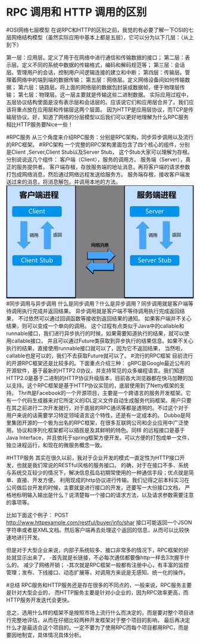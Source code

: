 # RPC 调用和 HTTP 调用的区别
#OSI网络七层模型
在说RPC和HTTP的区别之前，我觉的有必要了解一下OSI的七层网络结构模型（虽然实际应用中基本上都是五层），它可以分为以下几层：（从上到下）

第一层：应用层。定义了用于在网络中进行通信和传输数据的接口；
第二层：表示层。定义不同的系统中数据的传输格式，编码和解码规范等；
第三层：会话层。管理用户的会话，控制用户间逻辑连接的建立和中断；
第四层：传输层。管理着网络中的端到端的数据传输；
第五层：网络层。定义网络设备间如何传输数据；
第六层：链路层。将上面的网络层的数据包封装成数据帧，便于物理层传输；
第七层：物理层。这一层主要就是传输这些二进制数据。
实际应用过程中，五层协议结构里面是没有表示层和会话层的。应该说它们和应用层合并了。我们应该将重点放在应用层和传输层这两个层面。
因为HTTP是应用层协议，而TCP是传输层协议。好，知道了网络的分层模型以后我们可以更好地理解为什么RPC服务相比HTTP服务要Nice一些！

#RPC服务
从三个角度来介绍RPC服务：分别是RPC架构，同步异步调用以及流行的RPC框架。
#RPC架构
一个完整的RPC架构里面包含了四个核心的组件，分别是Client ,Server,Client Stub以及Server Stub，
这个Stub大家可以理解为存根。 分别说说这几个组件：
客户端（Client），服务的调用方。
服务端（Server），真正的服务提供者。
客户端存根，存放服务端的地址消息，再将客户端的请求参数打包成网络消息，然后通过网络远程发送给服务方。
服务端存根，接收客户端发送过来的消息，将消息解包，并调用本地的方法。
![img.png](img.png)
#同步调用与异步调用
什么是同步调用？什么是异步调用？同步调用就是客户端等待调用执行完成并返回结果。 异步调用就是客户端不等待调用执行完成返回结果，
不过依然可以通过回调函数等接收到返回结果的通知。 如果客户端并不关心结果，则可以变成一个单向的调用。
这个过程有点类似于Java中的callable和runnable接口，我们进行异步执行的时候，如果需要知道执行的结果，就可以使用callable接口，
并且可以通过Future类获取到异步执行的结果信息。如果不关心执行的结果，直接使用runnable接口就可以了，因为它不返回结果，
当然啦，callable也是可以的，我们不去获取Future就可以了。
#流行的RPC框架
目前流行的开源RPC框架还是比较多的。下面重点介绍三种：
gRPC是Google最近公布的开源软件，基于最新的HTTP2.0协议，并支持常见的众多编程语言。我们知道HTTP2.0是基于二进制的HTTP协议升级版本，目前各大浏览器都在快马加鞭的加以支持。这个RPC框架是基于HTTP协议实现的，底层使用到了Netty框架的支持。
Thrift是Facebook的一个开源项目，主要是一个跨语言的服务开发框架。它有一个代码生成器来对它所定义的IDL定义文件自动生成服务代码框架。用户只要在其之前进行二次开发就行，对于底层的RPC通讯等都是透明的。不过这个对于用户来说的话需要学习特定领域语言这个特性，还是有一定成本的。
Dubbo是阿里集团开源的一个极为出名的RPC框架，在很多互联网公司和企业应用中广泛使用。协议和序列化框架都可以插拔是及其鲜明的特色。同样 的远程接口是基于Java Interface，并且依托于spring框架方便开发。可以方便的打包成单一文件，独立进程运行，和现在的微服务概念一致。

#HTTP服务
其实在很久以前，我对于企业开发的模式一直定性为HTTP接口开发，也就是我们常说的RESTful风格的服务接口。
的确，对于在接口不多、系统与系统交互较少的情况下，解决信息孤岛初期常使用的一种通信手段；优点就是简单、直接、开发方便。
利用现成的http协议进行传输。我们记得之前本科实习在公司做后台开发的时候，主要就是进行接口的开发，还要写一大份接口文档，
严格地标明输入输出是什么？说清楚每一个接口的请求方法，以及请求参数需要注意的事项等。

比如下面这个例子：
POST http://www.httpexample.com/restful/buyer/info/shar
接口可能返回一个JSON字符串或者是XML文档。然后客户端再去处理这个返回的信息，从而可以比较快速地进行开发。

但是对于大型企业来说，内部子系统较多、接口非常多的情况下，RPC框架的好处就显示出来了，
-首先就是长链接，不必每次通信都要像http一样去3次握手什么的， 减少了网络开销；
-其次就是RPC框架一般都有注册中心，有丰富的监控管理；发布、下线接口、动态扩展等，对调用方来说是无感知、统一化的操作。

#总结
RPC服务和HTTP服务还是存在很多的不同点的，一般来说，RPC服务主要是针对大型企业的，
而HTTP服务主要是针对小企业的，因为RPC效率更高，而HTTP服务开发迭代会更快。

总之，选用什么样的框架不是按照市场上流行什么而决定的，而是要对整个项目进行完整地评估，从而在仔细比较两种开发框架对于整个项目的影响，
最后再决定什么才是最适合这个项目的。一定不要为了使用RPC而每个项目都用RPC，而是要因地制宜，具体情况具体分析。

